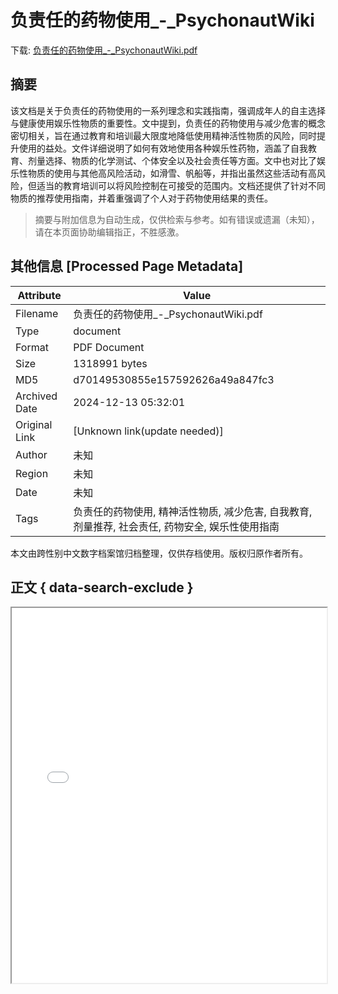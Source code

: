 # 负责任的药物使用_-_PsychonautWiki

<!-- tcd_download_link -->
下载: <a href="../负责任的药物使用_-_PsychonautWiki.pdf" download>负责任的药物使用_-_PsychonautWiki.pdf</a>
<!-- tcd_download_link_end -->

## 摘要

<!-- tcd_abstract -->
该文档是关于负责任的药物使用的一系列理念和实践指南，强调成年人的自主选择与健康使用娱乐性物质的重要性。文中提到，负责任的药物使用与减少危害的概念密切相关，旨在通过教育和培训最大限度地降低使用精神活性物质的风险，同时提升使用的益处。文件详细说明了如何有效地使用各种娱乐性药物，涵盖了自我教育、剂量选择、物质的化学测试、个体安全以及社会责任等方面。文中也对比了娱乐性物质的使用与其他高风险活动，如滑雪、帆船等，并指出虽然这些活动有高风险，但适当的教育培训可以将风险控制在可接受的范围内。文档还提供了针对不同物质的推荐使用指南，并着重强调了个人对于药物使用结果的责任。

<!-- tcd_abstract_end -->

> 摘要与附加信息为自动生成，仅供检索与参考。如有错误或遗漏（未知），请在本页面协助编辑指正，不胜感激。

## 其他信息 [Processed Page Metadata]

| Attribute       | Value                                  |
|-----------------|----------------------------------------|
| Filename        | 负责任的药物使用_-_PsychonautWiki.pdf                             |
| Type            | document                                 |
| Format          | PDF Document                               |
| Size            | 1318991 bytes                           |
| MD5             | d70149530855e157592626a49a847fc3                                  |
| Archived Date   | 2024-12-13 05:32:01                             |
| Original Link   | [Unknown link(update needed)]                         |
| Author          | 未知                               |
| Region          | 未知                               |
| Date            | 未知                                 |
| Tags            | 负责任的药物使用, 精神活性物质, 减少危害, 自我教育, 剂量推荐, 社会责任, 药物安全, 娱乐性使用指南                                 |

本文由跨性别中文数字档案馆归档整理，仅供存档使用。版权归原作者所有。


## 正文 { data-search-exclude }

<!-- tcd_main_text -->
<iframe src="../负责任的药物使用_-_PsychonautWiki.pdf" width="100%" height="600px">
    <p>无法显示PDF，请下载查看。</p>
</iframe>
<!-- tcd_main_text_end -->

